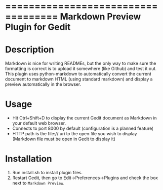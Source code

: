 ===================================
Markdown Preview Plugin for Gedit
===================================

Description
===========

Markdown is nice for writing READMEs, but the only way to make sure the
formatting is correct is to upload it somewhere (like Github) and test
it out. This plugin uses python-markdown to automatically convert the
current document to markdown HTML (using standard markdown) and display
a preview automatically in the browser.

Usage
========

* Hit Ctrl+Shift+D to display the current Gedit document as Markdown in
  your default web browser.
* Connects to port 8000 by default (configuration is a planned feature)
* HTTP path is the file:// uri to the open file you wish to display (Markdown
  file must be open in Gedit to display it)

Installation
============

1. Run install.sh to install plugin files.
2. Restart Gedit, then go to Edit->Preferences->Plugins and check the box next
  to `Markdown Preview`.
